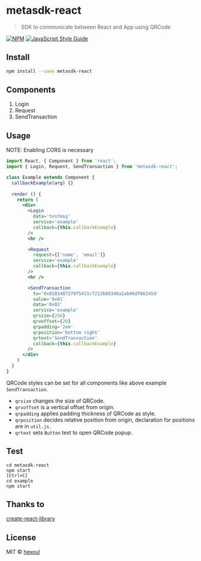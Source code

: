 # metasdk-react

> SDK to communicate between React and App using QRCode

[![NPM](https://img.shields.io/npm/v/metasdk-react.svg)](https://www.npmjs.com/package/metasdk-react) [![JavaScript Style Guide](https://img.shields.io/badge/code_style-standard-brightgreen.svg)](https://standardjs.com)

## Install

```bash
npm install --save metasdk-react
```

## Components

1. Login
2. Request
2. SendTransaction

## Usage

NOTE: Enabling CORS is necessary

```jsx
import React, { Component } from 'react';
import { Login, Request, SendTransaction } from 'metasdk-react';

class Example extends Component {
  callbackExample(arg) {}
  
  render () {
    return (
      <div>
        <Login
          data='testmsg'
          service='example'
          callback={this.callbackExample}
        />
        <hr />

        <Request
          request={['name', 'email']}
          service='example'
          callback={this.callbackExample}
        />
        <hr />

        <SendTransaction
          to='0x8101487270f5411cf213b8d348a2ab46df66245d'
          value='0x01'
          data='0x02'
          service='example'
          qrsize={256}
          qrvoffset={20}
          qrpadding='2em'
          qrposition='bottom right'
          qrtext='SendTransaction'
          callback={this.callbackExample}
        />
      </div>
    )
  }
}
```

QRCode styles can be set for all components like above example `SendTransaction`.
- `qrsize` changes the size of QRCode.
- `qrvoffset` is a vertical offset from origin.
- `qrpadding` applies padding thickness of QRCode as style.
- `qrposition` decides relative position from origin, declaration for positions are in `util.js`.
- `qrtext` sets `Button` text to open QRCode popup.

## Test
```
cd metasdk-react
npm start
[Ctrl+C]
cd example
npm start
```

## Thanks to
[create-react-library](https://www.npmjs.com/package/create-react-library)

## License

MIT © [hexoul](https://github.com/hexoul)
